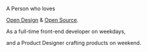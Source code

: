 A Person who loves

[Open Design](http://figma.com/@mercutiojohn) & [Open Source](https://github.com/mercutiojohn). 

As a full-time front-end developer on weekdays,

and a Product Designer crafting products on weekend. 

<!-- <div align="center">
	<br>
	<a href="https://github.com/mercutiojohn?tab=repositories">
		<img src="test.svg" width="800" height="400" alt="Click to see the source">
	</a>
	<br>
</div> -->

<!-- <p align="center">
<img align="center" alt="Hello" src="https://github.githubassets.com/images/mona-whisper.gif"/>
</p>

<p align="center">
  <a href="https://github.com/mercutiojohn">
    <img alt="Tests Passing" src="https://github-readme-stats.vercel.app/api?username=mercutiojohn&show_icons=true" />
  </a>
</p>
<p align="center">
  <a href="https://github.com/mercutiojohn">
    <img alt="Top Langs" src="https://github-readme-stats.vercel.app/api/top-langs/?username=mercutiojohn&show_icons=true&layout=compact" />
  </a>
</p> -->

<!--
**mercutiojohn/mercutiojohn** is a ✨ _special_ ✨ repository because its `README.md` (this file) appears on your GitHub profile.

Here are some ideas to get you started:

- 🔭 I’m currently working on ...
- 🌱 I’m currently learning ...
- 👯 I’m looking to collaborate on ...
- 🤔 I’m looking for help with ...
- 💬 Ask me about ...
- 📫 How to reach me: ...
- 😄 Pronouns: ...
- ⚡ Fun fact: ...
-->
